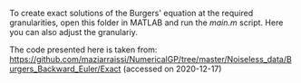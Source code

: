 To create exact solutions of the Burgers' equation at the required granularities, open this folder in MATLAB and run the *main.m* script. Here you can also adjust the granulariy.

The code presented here is taken from:
https://github.com/maziarraissi/NumericalGP/tree/master/Noiseless_data/Burgers_Backward_Euler/Exact 
(accessed on 2020-12-17)
